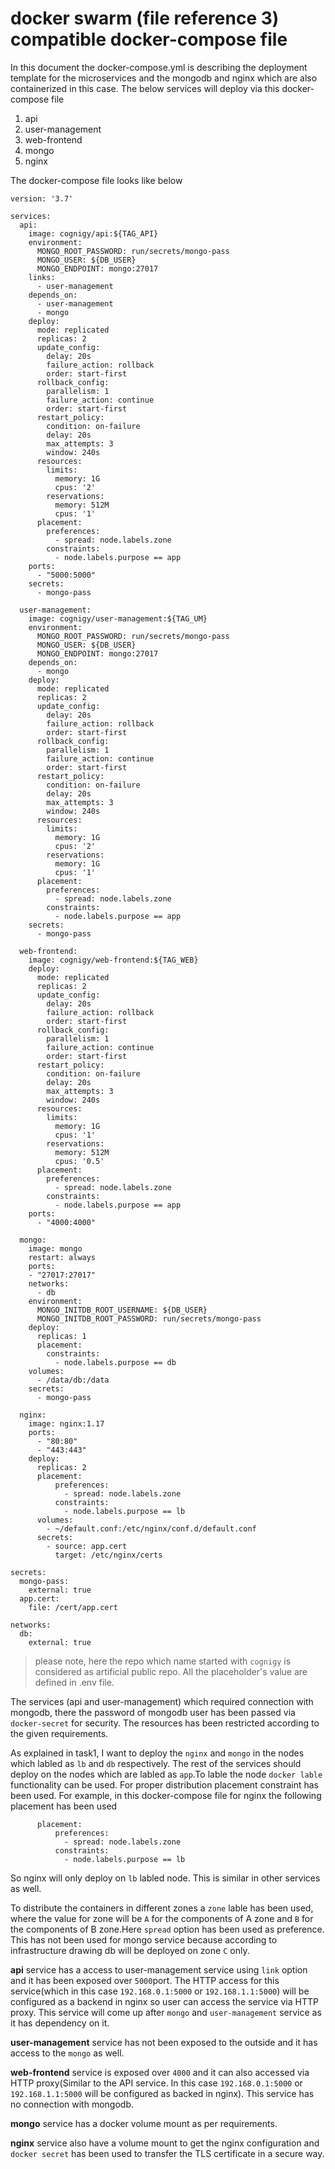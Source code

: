 # docker swarm (file reference 3) compatible docker-compose file

In this document the docker-compose.yml is describing the deployment template for the microservices and the mongodb and nginx which are also containerized in this case. The below services will deploy via this docker-compose file 

1. api
2. user-management
3. web-frontend
4. mongo
5. nginx

The docker-compose file looks like below

```
version: '3.7'

services:
  api:
    image: cognigy/api:${TAG_API}
    environment:
      MONGO_ROOT_PASSWORD: run/secrets/mongo-pass
      MONGO_USER: ${DB_USER}
      MONGO_ENDPOINT: mongo:27017
    links:
      - user-management
    depends_on:
      - user-management
      - mongo
    deploy:
      mode: replicated
      replicas: 2
      update_config:
        delay: 20s
        failure_action: rollback
        order: start-first
      rollback_config:
        parallelism: 1
        failure_action: continue
        order: start-first
      restart_policy:
        condition: on-failure
        delay: 20s
        max_attempts: 3
        window: 240s
      resources:
        limits:
          memory: 1G
          cpus: '2'
        reservations:
          memory: 512M
          cpus: '1'
      placement:
        preferences:
          - spread: node.labels.zone
        constraints:
          - node.labels.purpose == app
    ports:
      - "5000:5000"
    secrets:
      - mongo-pass

  user-management:
    image: cognigy/user-management:${TAG_UM}
    environment:
      MONGO_ROOT_PASSWORD: run/secrets/mongo-pass
      MONGO_USER: ${DB_USER}
      MONGO_ENDPOINT: mongo:27017
    depends_on:
      - mongo
    deploy:
      mode: replicated
      replicas: 2
      update_config:
        delay: 20s
        failure_action: rollback
        order: start-first
      rollback_config:
        parallelism: 1
        failure_action: continue
        order: start-first
      restart_policy:
        condition: on-failure
        delay: 20s
        max_attempts: 3
        window: 240s
      resources:
        limits:
          memory: 1G
          cpus: '2'
        reservations:
          memory: 1G
          cpus: '1'
      placement:
        preferences:
          - spread: node.labels.zone
        constraints:
          - node.labels.purpose == app
    secrets:
      - mongo-pass

  web-frontend:
    image: cognigy/web-frontend:${TAG_WEB}
    deploy:
      mode: replicated
      replicas: 2
      update_config:
        delay: 20s
        failure_action: rollback
        order: start-first
      rollback_config:
        parallelism: 1
        failure_action: continue
        order: start-first
      restart_policy:
        condition: on-failure
        delay: 20s
        max_attempts: 3
        window: 240s
      resources:
        limits:
          memory: 1G
          cpus: '1'
        reservations:
          memory: 512M
          cpus: '0.5'
      placement:
        preferences:
          - spread: node.labels.zone
        constraints:
          - node.labels.purpose == app
    ports:
      - "4000:4000"

  mongo:
    image: mongo
    restart: always
    ports:
    - "27017:27017"
    networks:
      - db
    environment:
      MONGO_INITDB_ROOT_USERNAME: ${DB_USER}
      MONGO_INITDB_ROOT_PASSWORD: run/secrets/mongo-pass
    deploy:
      replicas: 1
      placement:
        constraints:
          - node.labels.purpose == db 
    volumes:
      - /data/db:/data
    secrets:
      - mongo-pass

  nginx:
    image: nginx:1.17
    ports: 
      - "80:80"
      - "443:443"
    deploy:
      replicas: 2 
      placement:
          preferences:
            - spread: node.labels.zone
          constraints:
            - node.labels.purpose == lb
      volumes:
        - ~/default.conf:/etc/nginx/conf.d/default.conf
      secrets:
        - source: app.cert
          target: /etc/nginx/certs

secrets: 
  mongo-pass:
    external: true
  app.cert:
    file: /cert/app.cert

networks:
  db:
    external: true
``` 
> please note, here the repo which name started with `cognigy` is considered as artificial public repo.
> All the placeholder's value are defined in .env file. 

The services (api and user-management) which required connection with mongodb, there the password of mongodb user has been passed via `docker-secret` for security. The resources has been restricted according to the given requirements. 

As explained in task1, I want to deploy the `nginx` and `mongo` in the nodes which labled as `lb` and `db` respectively. The rest of the services should deploy on the nodes which are labled as `app`.To lable the node `docker lable` functionality can be used. For proper distribution placement constraint has been used. For example, in this docker-compose file for nginx the following placement has been used 

```
      placement:
          preferences:
            - spread: node.labels.zone
          constraints:
            - node.labels.purpose == lb

```      
So nginx will only deploy on `lb` labled node. This is similar in other services as well. 

To distribute the containers in different zones a `zone` lable has been used, where the value for zone will be `A` for the components of A zone and `B` for the components of B zone.Here `spread` option has been used as preference. This has not been used for mongo service because according to infrastructure drawing db will be deployed on zone `C` only. 

**api** service has a access to user-management service using `link` option and it has been exposed over `5000`port. The HTTP access for this service(which in this case `192.168.0.1:5000` or `192.168.1.1:5000`) will be configured as a backend in nginx so user can access the service via HTTP proxy. This service will come up after `mongo` and `user-management` service as it has dependency on it. 

**user-management** service has not been exposed to the outside and it has access to the `mongo` as well.

**web-frontend** service is exposed over `4000` and it can also accessed via HTTP proxy(Similar to the API service. In this case `192.168.0.1:5000` or `192.168.1.1:5000` will be configured as backed in nginx). This service has no connection with mongodb. 

**mongo** service has a docker volume mount as per requirements.  

**nginx** service also have a volume mount to get the nginx configuration and `docker secret` has been used to transfer the TLS certificate in a secure way. 
